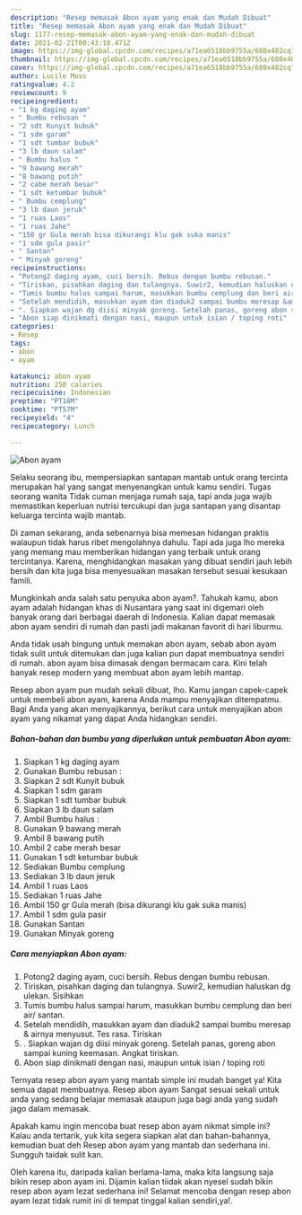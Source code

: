 ```yaml
---
description: "Resep memasak Abon ayam yang enak dan Mudah Dibuat"
title: "Resep memasak Abon ayam yang enak dan Mudah Dibuat"
slug: 1177-resep-memasak-abon-ayam-yang-enak-dan-mudah-dibuat
date: 2021-02-21T00:43:18.471Z
image: https://img-global.cpcdn.com/recipes/a71ea6518bb9755a/680x482cq70/abon-ayam-foto-resep-utama.jpg
thumbnail: https://img-global.cpcdn.com/recipes/a71ea6518bb9755a/680x482cq70/abon-ayam-foto-resep-utama.jpg
cover: https://img-global.cpcdn.com/recipes/a71ea6518bb9755a/680x482cq70/abon-ayam-foto-resep-utama.jpg
author: Lucile Moss
ratingvalue: 4.2
reviewcount: 9
recipeingredient:
- "1 kg daging ayam"
- " Bumbu rebusan "
- "2 sdt Kunyit bubuk"
- "1 sdm garam"
- "1 sdt tumbar bubuk"
- "3 lb daun salam"
- " Bumbu halus "
- "9 bawang merah"
- "8 bawang putih"
- "2 cabe merah besar"
- "1 sdt ketumbar bubuk"
- " Bumbu cemplung"
- "3 lb daun jeruk"
- "1 ruas Laos"
- "1 ruas Jahe"
- "150 gr Gula merah bisa dikurangi klu gak suka manis"
- "1 sdm gula pasir"
- " Santan"
- " Minyak goreng"
recipeinstructions:
- "Potong2 daging ayam, cuci bersih. Rebus dengan bumbu rebusan."
- "Tiriskan, pisahkan daging dan tulangnya. Suwir2, kemudian haluskan dg ulekan. Sisihkan"
- "Tumis bumbu halus sampai harum, masukkan bumbu cemplung dan beri air/ santan."
- "Setelah mendidih, masukkan ayam dan diaduk2 sampai bumbu meresap &amp; airnya menyusut. Tes rasa. Tiriskan"
- ". Siapkan wajan dg diisi minyak goreng. Setelah panas, goreng abon sampai kuning keemasan. Angkat tiriskan."
- "Abon siap dinikmati dengan nasi, maupun untuk isian / toping roti"
categories:
- Resep
tags:
- abon
- ayam

katakunci: abon ayam 
nutrition: 250 calories
recipecuisine: Indonesian
preptime: "PT18M"
cooktime: "PT57M"
recipeyield: "4"
recipecategory: Lunch

---
```



![Abon ayam](https://img-global.cpcdn.com/recipes/a71ea6518bb9755a/680x482cq70/abon-ayam-foto-resep-utama.jpg)

Selaku seorang ibu, mempersiapkan santapan mantab untuk orang tercinta merupakan hal yang sangat menyenangkan untuk kamu sendiri. Tugas seorang  wanita Tidak cuman menjaga rumah saja, tapi anda juga wajib memastikan keperluan nutrisi tercukupi dan juga santapan yang disantap keluarga tercinta wajib mantab.

Di zaman  sekarang, anda sebenarnya bisa memesan hidangan praktis walaupun tidak harus ribet mengolahnya dahulu. Tapi ada juga lho mereka yang memang mau memberikan hidangan yang terbaik untuk orang tercintanya. Karena, menghidangkan masakan yang dibuat sendiri jauh lebih bersih dan kita juga bisa menyesuaikan masakan tersebut sesuai kesukaan famili. 



Mungkinkah anda salah satu penyuka abon ayam?. Tahukah kamu, abon ayam adalah hidangan khas di Nusantara yang saat ini digemari oleh banyak orang dari berbagai daerah di Indonesia. Kalian dapat memasak abon ayam sendiri di rumah dan pasti jadi makanan favorit di hari liburmu.

Anda tidak usah bingung untuk memakan abon ayam, sebab abon ayam tidak sulit untuk ditemukan dan juga kalian pun dapat membuatnya sendiri di rumah. abon ayam bisa dimasak dengan bermacam cara. Kini telah banyak resep modern yang membuat abon ayam lebih mantap.

Resep abon ayam pun mudah sekali dibuat, lho. Kamu jangan capek-capek untuk membeli abon ayam, karena Anda mampu menyajikan ditempatmu. Bagi Anda yang akan menyajikannya, berikut cara untuk menyajikan abon ayam yang nikamat yang dapat Anda hidangkan sendiri.

<!--inarticleads1-->

##### Bahan-bahan dan bumbu yang diperlukan untuk pembuatan Abon ayam:

1. Siapkan 1 kg daging ayam
1. Gunakan  Bumbu rebusan :
1. Siapkan 2 sdt Kunyit bubuk
1. Siapkan 1 sdm garam
1. Siapkan 1 sdt tumbar bubuk
1. Siapkan 3 lb daun salam
1. Ambil  Bumbu halus :
1. Gunakan 9 bawang merah
1. Ambil 8 bawang putih
1. Ambil 2 cabe merah besar
1. Gunakan 1 sdt ketumbar bubuk
1. Sediakan  Bumbu cemplung
1. Sediakan 3 lb daun jeruk
1. Ambil 1 ruas Laos
1. Sediakan 1 ruas Jahe
1. Ambil 150 gr Gula merah (bisa dikurangi klu gak suka manis)
1. Ambil 1 sdm gula pasir
1. Gunakan  Santan
1. Gunakan  Minyak goreng




<!--inarticleads2-->

##### Cara menyiapkan Abon ayam:

1. Potong2 daging ayam, cuci bersih. Rebus dengan bumbu rebusan.
1. Tiriskan, pisahkan daging dan tulangnya. Suwir2, kemudian haluskan dg ulekan. Sisihkan
1. Tumis bumbu halus sampai harum, masukkan bumbu cemplung dan beri air/ santan.
1. Setelah mendidih, masukkan ayam dan diaduk2 sampai bumbu meresap &amp; airnya menyusut. Tes rasa. Tiriskan
1. . Siapkan wajan dg diisi minyak goreng. Setelah panas, goreng abon sampai kuning keemasan. Angkat tiriskan.
1. Abon siap dinikmati dengan nasi, maupun untuk isian / toping roti




Ternyata resep abon ayam yang mantab simple ini mudah banget ya! Kita semua dapat membuatnya. Resep abon ayam Sangat sesuai sekali untuk anda yang sedang belajar memasak ataupun juga bagi anda yang sudah jago dalam memasak.

Apakah kamu ingin mencoba buat resep abon ayam nikmat simple ini? Kalau anda tertarik, yuk kita segera siapkan alat dan bahan-bahannya, kemudian buat deh Resep abon ayam yang mantab dan sederhana ini. Sungguh taidak sulit kan. 

Oleh karena itu, daripada kalian berlama-lama, maka kita langsung saja bikin resep abon ayam ini. Dijamin kalian tiidak akan nyesel sudah bikin resep abon ayam lezat sederhana ini! Selamat mencoba dengan resep abon ayam lezat tidak rumit ini di tempat tinggal kalian sendiri,ya!.

